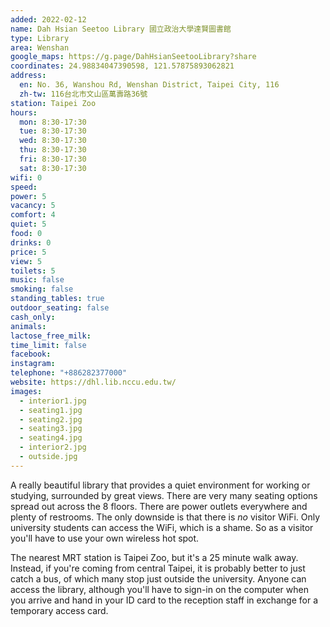 ```yaml
---
added: 2022-02-12
name: Dah Hsian Seetoo Library 國立政治大學達賢圖書館
type: Library
area: Wenshan
google_maps: https://g.page/DahHsianSeetooLibrary?share
coordinates: 24.98834047390598, 121.57875893062821
address:
  en: No. 36, Wanshou Rd, Wenshan District, Taipei City, 116
  zh-tw: 116台北市文山區萬壽路36號
station: Taipei Zoo
hours:
  mon: 8:30-17:30
  tue: 8:30-17:30
  wed: 8:30-17:30
  thu: 8:30-17:30
  fri: 8:30-17:30
  sat: 8:30-17:30
wifi: 0
speed: 
power: 5
vacancy: 5
comfort: 4
quiet: 5
food: 0
drinks: 0
price: 5
view: 5
toilets: 5
music: false
smoking: false
standing_tables: true
outdoor_seating: false
cash_only: 
animals: 
lactose_free_milk: 
time_limit: false
facebook: 
instagram: 
telephone: "+886282377000"
website: https://dhl.lib.nccu.edu.tw/
images:
  - interior1.jpg
  - seating1.jpg
  - seating2.jpg
  - seating3.jpg
  - seating4.jpg
  - interior2.jpg
  - outside.jpg
---
```


A really beautiful library that provides a quiet environment for working or studying, surrounded by great views. There are very many seating options spread out across the 8 floors. There are power outlets everywhere and plenty of restrooms. The only downside is that there is *no* visitor WiFi. Only university students can access the WiFi, which is a shame. So as a visitor you'll have to use your own wireless hot spot.

The nearest MRT station is Taipei Zoo, but it's a 25 minute walk away. Instead, if you're coming from central Taipei, it is probably better to just catch a bus, of which many stop just outside the university. Anyone can access the library, although you'll have to sign-in on the computer when you arrive and hand in your ID card to the reception staff in exchange for a temporary access card.
